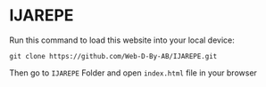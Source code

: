 # IJAREPE

Run this command to load this website into your local device:

```git clone https://github.com/Web-D-By-AB/IJAREPE.git```

Then go to `IJAREPE` Folder and open `index.html` file in your browser
